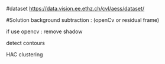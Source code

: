#dataset
https://data.vision.ee.ethz.ch/cvl/aess/dataset/
 
#Solution 
background subtraction : (openCv or residual frame) 

if use opencv : remove shadow

detect contours

HAC clustering
